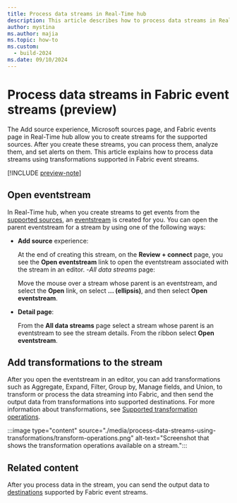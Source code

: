 ```yaml
---
title: Process data streams in Real-Time hub
description: This article describes how to process data streams in Real-Time hub. Process using transformations in eventstreams, add KQL destination to send it to a KQL table and analyze it, and set alerts.
author: mystina
ms.author: majia
ms.topic: how-to
ms.custom:
  - build-2024
ms.date: 09/10/2024
---
```


# Process data streams in Fabric event streams  (preview)

The Add source experience, Microsoft sources page, and Fabric events page in Real-Time hub allow you to create streams for the supported sources. After you create these streams, you can process them, analyze them, and set alerts on them. This article explains how to process data streams using transformations supported in Fabric event streams.

[!INCLUDE [preview-note](./includes/preview-note.md)]

## Open eventstream

In Real-Time hub, when you create streams to get events from the [supported sources](supported-sources.md), an [eventstream](../real-time-intelligence/event-streams/overview.md) is created for you. You can open the parent eventstream for a stream by using one of the following ways:

- **Add source** experience:

    At the end of creating this stream, on the **Review + connect** page, you see the **Open eventstream** link to open the eventstream associated with the stream in an editor.
-*All data streams* page:

    Move the mouse over a stream whose parent is an eventstream, and select the **Open** link, on select **... (ellipsis)**, and then select **Open eventstream**.
- **Detail page**:

    From the **All data streams** page select a stream whose parent is an eventstream to see the stream details. From the ribbon select **Open eventstream**.  

## Add transformations to the stream

After you open the eventstream in an editor, you can add transformations such as Aggregate, Expand, Filter, Group by, Manage fields, and Union, to transform or process the data streaming into Fabric, and then send the output data from transformations into supported destinations. For more information about transformations, see [Supported transformation operations](../real-time-intelligence/event-streams/route-events-based-on-content.md#supported-operations).

:::image type="content" source="./media/process-data-streams-using-transformations/transform-operations.png" alt-text="Screenshot that shows the transformation operations available on a stream.":::

## Related content

After you process data in the stream, you can send the output data to [destinations](../real-time-intelligence/event-streams/add-manage-eventstream-destinations.md)  supported by Fabric event streams.
